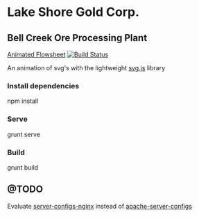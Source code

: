 # Lake Shore Gold Corp.

## Bell Creek Ore Processing Plant

[Animated Flowsheet](http://www.lsgold.com/bell-creek-ore-processing-plant)
[![Build Status](https://travis-ci.org/jonesrussell/bell-creek-ore-processing-plant.svg?branch=master)](https://travis-ci.org/jonesrussell/bell-creek-ore-processing-plant)

An animation of svg's with the lightweight [svg.js](https://github.com/wout/svg.js) library

### Install dependencies

npm install

### Serve

grunt serve

### Build

grunt build

## @TODO

Evaluate [server-configs-nginx](https://github.com/h5bp/server-configs-nginx) instead of [apache-server-configs](https://github.com/h5bp/server-configs-apache)
